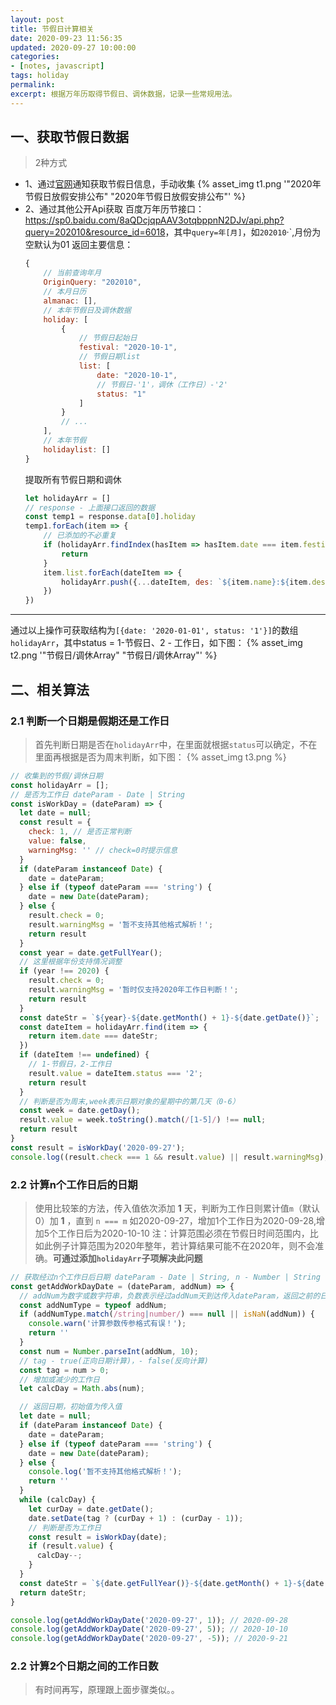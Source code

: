 ```yaml
---
layout: post
title: 节假日计算相关
date: 2020-09-23 11:56:35
updated: 2020-09-27 10:00:00
categories:
- [notes, javascript]
tags: holiday
permalink:
excerpt: 根据万年历取得节假日、调休数据，记录一些常规用法。
---
```


## 一、获取节假日数据
> 2种方式
* 1、通过[官网](http://sousuo.gov.cn/s.htm?t=govall&q=%E8%8A%82%E5%81%87%E6%97%A5)通知获取节假日信息，手动收集
   {% asset_img t1.png '"2020年节假日放假安排公布" "2020年节假日放假安排公布"' %}
* 2、通过其他公开Api获取
   百度万年历节接口：<https://sp0.baidu.com/8aQDcjqpAAV3otqbppnN2DJv/api.php?query=202010&resource_id=6018>，其中`query=年[月]`，如`202010`·`,月份为空默认为01
   返回主要信息：
    ```javascript
    {
        // 当前查询年月
        OriginQuery: "202010",
        // 本月日历
        almanac: [],
        // 本年节假日及调休数据
        holiday: [
            {
                // 节假日起始日
                festival: "2020-10-1",
                // 节假日期list
                list: [
                    date: "2020-10-1",
                    // 节假日-'1'，调休（工作日）-'2'
                    status: "1"
                ]
            }
            // ...
        ],
        // 本年节假
        holidaylist: []
    }
    ```
    提取所有节假日期和调休
    ```javascript
    let holidayArr = []
    // response - 上面接口返回的数据
    const temp1 = response.data[0].holiday
    temp1.forEach(item => {
        // 已添加的不必重复
        if (holidayArr.findIndex(hasItem => hasItem.date === item.festival) !== -1) {
            return
        }
        item.list.forEach(dateItem => {
            holidayArr.push({...dateItem, des: `${item.name}:${item.desc}`})
        })
    })
    ```
************************
通过以上操作可获取结构为`[{date: '2020-01-01', status: '1'}]`的数组`holidayArr`，其中status = 1-节假日、2 - 工作日，如下图：
{% asset_img t2.png '"节假日/调休Array" "节假日/调休Array"' %}

## 二、相关算法
### 2.1 判断一个日期是假期还是工作日
> 首先判断日期是否在`holidayArr`中，在里面就根据`status`可以确定，不在里面再根据是否为周末判断，如下图：
> {% asset_img t3.png %}
```javascript
// 收集到的节假/调休日期
const holidayArr = [];
// 是否为工作日 dateParam - Date | String
const isWorkDay = (dateParam) => {
  let date = null;
  const result = {
    check: 1, // 是否正常判断
    value: false,
    warningMsg: '' // check=0时提示信息
  }
  if (dateParam instanceof Date) {
    date = dateParam;
  } else if (typeof dateParam === 'string') {
    date = new Date(dateParam);
  } else {
    result.check = 0;
    result.warningMsg = '暂不支持其他格式解析！';
    return result
  }
  const year = date.getFullYear();
  // 这里根据年份支持情况调整
  if (year !== 2020) {
    result.check = 0;
    result.warningMsg = '暂时仅支持2020年工作日判断！';
    return result
  }
  const dateStr = `${year}-${date.getMonth() + 1}-${date.getDate()}`;
  const dateItem = holidayArr.find(item => {
    return item.date === dateStr;
  })
  if (dateItem !== undefined) {
    // 1-节假日，2-工作日
    result.value = dateItem.status === '2';
    return result
  }
  // 判断是否为周末,week表示日期对象的星期中的第几天（0-6）
  const week = date.getDay();
  result.value = week.toString().match(/[1-5]/) !== null;
  return result
}
const result = isWorkDay('2020-09-27');
console.log((result.check === 1 && result.value) || result.warningMsg); // true
```

### 2.2 计算n个工作日后的日期
> 使用比较笨的方法，传入值依次添加 **1** 天，判断为工作日则累计值`m`（默认0）加 **1** ，直到 `n === m`
> 如2020-09-27，增加1个工作日为2020-09-28,增加5个工作日后为2020-10-10
> <span class="color-red">注：计算范围必须在节假日时间范围内，比如此例子计算范围为2020年整年，若计算结果可能不在2020年，则不会准确。</span>**可通过添加`holidayArr`子项解决此问题**
```javascript
// 获取经过n个工作日后日期 dateParam - Date | String, n - Number | String
const getAddWorkDayDate = (dateParam, addNum) => {
  // addNum为数字或数字符串，负数表示经过addNum天到达传入dateParam，返回之前的日期
  const addNumType = typeof addNum;
  if (addNumType.match(/string|number/) === null || isNaN(addNum)) {
    console.warn('计算参数传参格式有误！');
    return ''
  }
  const num = Number.parseInt(addNum, 10);
  // tag - true(正向日期计算)，- false(反向计算)
  const tag = num > 0;
  // 增加或减少的工作日
  let calcDay = Math.abs(num);

  // 返回日期，初始值为传入值
  let date = null;
  if (dateParam instanceof Date) {
    date = dateParam;
  } else if (typeof dateParam === 'string') {
    date = new Date(dateParam);
  } else {
    console.log('暂不支持其他格式解析！');
    return ''
  }
  while (calcDay) {
    let curDay = date.getDate();
    date.setDate(tag ? (curDay + 1) : (curDay - 1));
    // 判断是否为工作日
    const result = isWorkDay(date);
    if (result.value) {
      calcDay--;
    }
  }
  const dateStr = `${date.getFullYear()}-${date.getMonth() + 1}-${date.getDate()}`;
  return dateStr;
}

console.log(getAddWorkDayDate('2020-09-27', 1)); // 2020-09-28
console.log(getAddWorkDayDate('2020-09-27', 5)); // 2020-10-10
console.log(getAddWorkDayDate('2020-09-27', -5)); // 2020-9-21
```

### 2.2 计算2个日期之间的工作日数
> 有时间再写，原理跟上面步骤类似。。